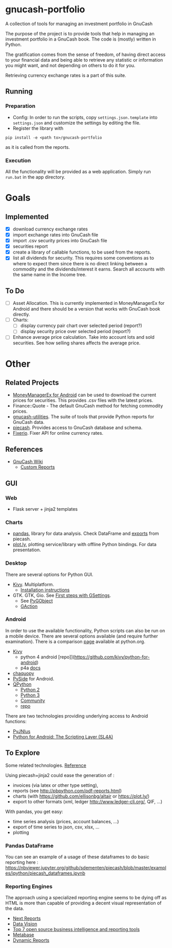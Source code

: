 # gnucash-portfolio
A collection of tools for managing an investment portfolio in GnuCash

The purpose of the project is to provide tools that help in managing an investment portfolio in a GnuCash book.
The code is (mostly) written in Python.

The gratification comes from the sense of freedom, of having direct access to your financial data and being able to retrieve any statistic or information you might want, and not depending on others to do it for you.

Retrieving currency exchange rates is a part of this suite.

## Running

### Preparation

- Config: In order to run the scripts, copy `settings.json.template` into `settings.json` and customize the settings by editing the file.
- Register the library with 
```
pip install -e <path to>/gnucash-portfolio
```
as it is called from the reports.

### Execution

All the functionality will be provided as a web application.
Simply run `run.bat` in the app directory.

# Goals

## Implemented

- [x] download currency exchange rates
- [x] import exchange rates into GnuCash file
- [x] import .csv security prices into GnuCash file
- [x] securities report
- [x] create a library of callable functions, to be used from the reports.
- [x] list all dividends for security. This requires some conventions as to where to expect them since there is no direct linking between a commodity and the dividends/interest it earns. Search all accounts with the same name in the Income tree.

## To Do

- [ ] Asset Allocation. This is currently implemented in MoneyManagerEx for Android and there should be a version that works with GnuCash book directly. 
- [ ] Charts:
    - [ ] display currency pair chart over selected period (report?)
    - [ ] display security price over selected period (report?)
- [ ] Enhance average price calculation. Take into account lots and sold securities. See how selling shares affects the average price.

# Other

## Related Projects

- [MoneyManagerEx for Android](http://android.moneymanagerex.org/) can be used to download the current prices for securities. This provides .csv files with the latest prices. 
- Finance::Quote - The default GnuCash method for fetching commodity prices.
- [gnucash-utilities](https://github.com/sdementen/gnucash-utilities). The suite of tools that provide Python reports for GnuCash data.
- [piecash](https://github.com/sdementen/piecash). Provides access to GnuCash database and schema.
- [Fixerio](http://fixerio.readthedocs.io/en/latest/). Fixer API for online currency rates.

## References

- [GnuCash Wiki](https://wiki.gnucash.org/wiki/GnuCash)
    - [Custom Reports](https://wiki.gnucash.org/wiki/Custom_Reports)

## GUI

### Web

- Flask server + jinja2 templates

### Charts

- [pandas](http://pandas.pydata.org/), library for data analysis. Check DataFrame and [exports](http://piecash.readthedocs.io/en/latest/api/piecash.core.book.html#piecash.core.book.Book.splits_df) from piecash.
- [plot.ly](https://plot.ly), plotting service/library with offline Python bindings. For data presentation.

### Desktop

There are several options for Python GUI.

- [Kivy](https://kivy.org). Multiplatform.
    - [Installation instructions](https://kivy.org/docs/installation/installation-windows.html)
- GTK. GTK, Gio. See [First steps with GSettings](https://blog.gtk.org/2017/05/01/first-steps-with-gsettings/).
    - See [PyGObject](http://pygobject.readthedocs.io/en/latest/getting_started.html)
    - [GAction](https://wiki.gnome.org/HowDoI/GAction)

### Android

In order to use the available functionality, Python scripts can also be run on a mobile device. 
There are several options available (and require further examination). There is a comparison [page](https://wiki.python.org/moin/Android) available at python.org.

- [Kivy](https://kivy.org/docs/guide/android.html)
    - python 4 android [repo]](https://github.com/kivy/python-for-android)
    - p4a [docs](https://python-for-android.readthedocs.io)
- [chaquopy](https://chaquo.com/chaquopy/)
- [PySide](http://wiki.qt.io/PySide_for_Android_guide) for Android. 
- [QPython](http://www.qpython.com/)
    - [Python 2](https://play.google.com/store/apps/details?id=org.qpython.qpy)
    - [Python 3](https://play.google.com/store/apps/details?id=org.qpython.qpy3)
    - [Community](http://qpython.org/)
    - [repo](https://github.com/qpython-android/qpython)

There are two technologies providing underlying access to Android functions:

- [PyJNIus](http://pyjnius.readthedocs.io/en/latest/)
- [Python for Android: The Scripting Layer (SL4A)](http://pythoncentral.io/python-for-android-the-scripting-layer-sl4a/)

## To Explore

Some related technologies. [Reference](https://groups.google.com/forum/#!topic/piecash/YgrkL1MVL18)

Using piecash+jinja2 could ease the generation of :
- invoices (via latex or other type setting),
- reports (see http://pbpython.com/pdf-reports.html) 
- charts (with https://github.com/ellisonbg/altair or https://plot.ly/)
- export to other formats (xml, ledger http://www.ledger-cli.org/, QIF, ...)

With pandas, you get easy:
- time series analysis (prices, account balances, ...) 
- export of time series to json, csv, xlsx, ...
- plotting

### Pandas DataFrame

You can see an example of a usage of these dataframes to do basic reporting here :
https://nbviewer.jupyter.org/github/sdementen/piecash/blob/master/examples/ipython/piecash_dataframes.ipynb

### Reporting Engines

The approach using a specialized reporting engine seems to be dying off as HTML is more than capable of providing a decent visual representation of the data.

- [Next Reports](http://www.next-reports.com/products/nextreports-designer.html)
- [Data Vision](http://datavision.sourceforge.net/)
- [Top 7 open source business intelligence and reporting tools](https://opensource.com/business/16/6/top-business-intelligence-reporting-tools)
- [Metabase](https://www.metabase.com/)
- [Dynamic Reports](http://www.dynamicreports.org/)
